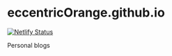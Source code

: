# eccentricOrange.github.io

[![Netlify Status](https://api.netlify.com/api/v1/badges/3b80a397-e5fa-41ff-8913-3b28d0dd628a/deploy-status)](https://app.netlify.com/sites/eccentricorange/deploys)

Personal blogs
